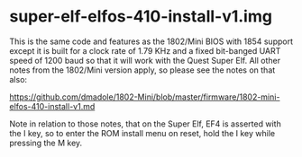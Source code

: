 # super-elf-elfos-410-install-v1.img

This is the same code and features as the 1802/Mini BIOS with 1854 support except it is built for a clock rate of 1.79 KHz and a fixed bit-banged UART speed of 1200 baud so that it will work with the Quest Super Elf. All other notes from the 1802/Mini version apply, so please see the notes on that also:

https://github.com/dmadole/1802-Mini/blob/master/firmware/1802-mini-elfos-410-install-v1.md

Note in relation to those notes, that on the Super Elf, EF4 is asserted with the I key, so to enter the ROM install menu on reset, hold the I key while pressing the M key.
